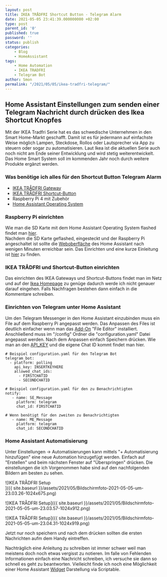 ```yaml
--- 
layout: post 
title: IKEA TRÅDFRI Shortcut Button - Telegram Alarm 
date: 2021-05-05 23:41:39.000000000 +02:00 
type: post 
parent_id: '0' 
published: true 
password: '' 
status: publish 
categories: 
    - Blog 
    - HomeAssistant 
tags: 
    - Home Automation 
    - IKEA TRADFRI 
    - Telegram Bot 
author: Smon
permalink: "/2021/05/05/ikea-tradfri-telegram/" 
---
```


**Home Assistant Einstellungen zum senden einer Telegram Nachricht durch drücken des Ikea Shortcut Knopfes**
------------------------------------------------------------------------------------------------------------

Mit der IKEA Tradfri Serie hat es das schwedische Unternehmen in den Smart Home-Markt geschafft. Damit ist es für jedermann auf einfachste Weise möglich Lampen, Steckdose, Rollos oder Lautsprecher via App zu steuern oder sogar zu automatisieren. Laut Ikea ist die aktuellen Serie auch noch nicht am Ende seiner Entwicklung und wird stetig weiterentwickelt. Das Home Smart System soll im kommenden Jahr noch durch weitere Produkte ergänzt werden.

### **Was benötige ich alles für den Shortcut Button Telegram Alarm**

*   [IKEA TRÅDFRI Gateway](https://www.ikea.com/de/de/p/tradfri-gateway-weiss-40337806/)
*   [IKEA TRÅDFRI Shortcut-Button](https://www.ikea.com/de/de/p/tradfri-shortcut-button-weiss-40356381/)
*   Raspberry Pi 4 mit Zubehör
*   [Home Assistant Operating System](https://www.home-assistant.io/installation/raspberrypi)

### **Raspberry Pi einrichten**

Wie man die SD Karte mit dem Home Assistant Operating System flashed findet man [hier](https://www.home-assistant.io/installation/raspberrypi).  
Nachdem die SD Karte geflashed, eingesteckt und der Raspberry Pi angeschaltet ist sollte die [Weboberfläche](http://homeassistant.local:8123) des Home Assistant nach wenigen Minuten erreichbar sein. Das Einrichten und eine kurze Einleitung ist [hier](https://www.home-assistant.io/getting-started/onboarding/) zu finden.

### **IKEA TRÅDFRI und Shortcut-Button einrichten**

Das einrichten des IKEA Gateways und Shortcut-Buttons findet man im Netz und auf der [Ikea Homepage](https://www.ikea.com/at/de/customer-service/product-support/smart-lighting/app_gateway-pub8ba3ca96) zu genüge dadurch werde ich nicht genauer darauf eingehen. Falls Nachfragen bestehen dann einfach in die Kommentare schreiben.

### **Einrichten von Telegram unter Home Assistant**

Um den Telegram Messenger in den Home Assistant einzubinden muss ein File auf dem Raspberry Pi angepasst werden. Das Anpassen des Files ist deutlich einfacher wenn man das [Add-On](https://www.home-assistant.io/getting-started/configuration/) "File Editor" installiert. Anschließend muss im "/config" Ordner die "configuration.yaml" Datei angepasst werden. Nach dem Anpassen einfach Speichern drücken. Wie man an den [API\_KEY](https://sendpulse.com/knowledge-base/chatbot/create-telegram-chatbot) und die eigene Chat ID kommt findet man hier.

    # Beispiel configuration.yaml für den Telegram Bot
    telegram_bot:
      - platform: polling 
        api_key: INSERTKEYHERE
        allowed_chat_ids: 
          - FIRSTCHATID 
          - SECONDCHATID 
    
    # Beispiel configuration.yaml für den zu Benachrichtigten
    notify:
       - name: SE_Message
         platform: telegram
         chat_id: FIRSTCHATID
    
    # Wenn benötigt für den zweiten zu Benachrichtigten
       - name: ME_Message
         platform: telegram
         chat_id: SECONDCHATID 

### **Home Assistant Automatisierung**

Unter Einstellungen -> Automatisierungen kann mittels "+ Automatisierung hinzufügen" eine neue Automation hinzugefügt werden. Einfach auf "Erstellen" und beim nächsten Fenster auf "Überspringen" drücken. Die einstellungen die ich Vorgenommen habe sind auf den nachfolgenden Bildern am besten zu sehen.

![IKEA TRÅDFRI Setup<br />
]({{ site.baseurl }}/assets/2021/05/Bildschirmfoto-2021-05-05-um-23.03.26-1024x675.png)

![IKEA TRÅDFRI Setup]({{ site.baseurl }}/assets/2021/05/Bildschirmfoto-2021-05-05-um-23.03.57-1024x912.png)

![IKEA TRÅDFRI Setup]({{ site.baseurl }}/assets/2021/05/Bildschirmfoto-2021-05-05-um-23.04.31-1024x919.png)

Jetzt nur noch speichern und nach dem drücken sollten die ersten Nachrichten aufm dem Handy eintreffen.

Nachträglich eine Anleitung zu schreiben ist immer schwer weil man meistens doch noch etwas vergisst zu notieren. Im falle von Fehlenden Informationen einfach eine Nachricht schreiben, ich versuche sie dann so schnell es geht zu beantworten. Vielleicht finde ich noch eine Möglichkeit einer Home Assistant [Widget](http://elesie.de/2021/02/11/scriptable-widgets/) Darstellung via Scriptable.